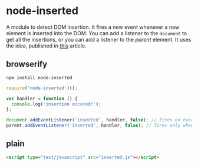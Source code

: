 # node-inserted

A module to detect DOM insertion. It fires a new event whenever a new element is inserted into the DOM. You can add a listener to the `document` to get all the insertions, or you can add a listener to the _parent_ element. It uses the idea, published in [this](http://davidwalsh.name/detect-node-insertion) article.

## browserify
``` batch
npm install node-inserted
```

``` js
require('node-inserted')();

var handler = function () {
  console.log('insertion occured!');
};

document.addEventListener('inserted', handler, false); // fires on every insertion
parent.addEventListener('inserted', handler, false); // fires only when childs are inserted
```

## plain
``` html
<script type="text/javascript" src="inserted.js"></script>
```
